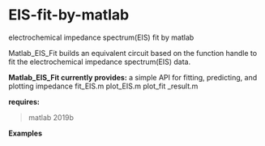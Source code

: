 # EIS-fit-by-matlab
electrochemical impedance spectrum(EIS) fit by matlab

Matlab_EIS_Fit builds an equivalent circuit based on the function handle to fit the electrochemical  impedance spectrum(EIS) data.

**Matlab_EIS_Fit currently provides:**
a simple API for fitting, predicting, and plotting impedance
fit_EIS.m
plot_EIS.m
plot_fit _result.m

**requires:**
>matlab 2019b

**Examples**
